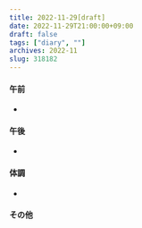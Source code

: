 ```yaml
---
title: 2022-11-29[draft]
date: 2022-11-29T21:00:00+09:00
draft: false
tags: ["diary", ""]
archives: 2022-11
slug: 318182
---
```

#### 午前
- 
#### 午後
- 
#### 体調
- 
#### その他